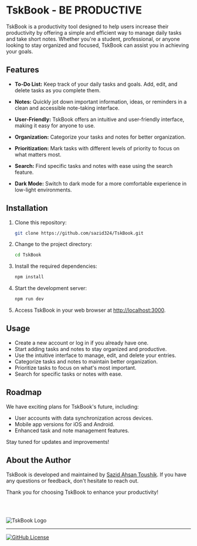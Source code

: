 # TskBook - BE PRODUCTIVE

TskBook is a productivity tool designed to help users increase their productivity by offering a simple and efficient way to manage daily tasks and take short notes. Whether you're a student, professional, or anyone looking to stay organized and focused, TskBook can assist you in achieving your goals.

## Features

- **To-Do List:** Keep track of your daily tasks and goals. Add, edit, and delete tasks as you complete them.

- **Notes:** Quickly jot down important information, ideas, or reminders in a clean and accessible note-taking interface.

- **User-Friendly:** TskBook offers an intuitive and user-friendly interface, making it easy for anyone to use.

- **Organization:** Categorize your tasks and notes for better organization.

- **Prioritization:** Mark tasks with different levels of priority to focus on what matters most.

- **Search:** Find specific tasks and notes with ease using the search feature.

- **Dark Mode:** Switch to dark mode for a more comfortable experience in low-light environments.

## Installation

1. Clone this repository:

   ```bash
   git clone https://github.com/sazid324/TskBook.git
   ```

2. Change to the project directory:

   ```bash
   cd TskBook
   ```

3. Install the required dependencies:

   ```bash
   npm install
   ```

4. Start the development server:

   ```bash
   npm run dev
   ```

5. Access TskBook in your web browser at [http://localhost:3000](http://localhost:3000).

## Usage

- Create a new account or log in if you already have one.
- Start adding tasks and notes to stay organized and productive.
- Use the intuitive interface to manage, edit, and delete your entries.
- Categorize tasks and notes to maintain better organization.
- Prioritize tasks to focus on what's most important.
- Search for specific tasks or notes with ease.

## Roadmap

We have exciting plans for TskBook's future, including:

- User accounts with data synchronization across devices.
- Mobile app versions for iOS and Android.
- Enhanced task and note management features.

Stay tuned for updates and improvements!

## About the Author

TskBook is developed and maintained by [Sazid Ahsan Toushik](https://github.com/sazid324). If you have any questions or feedback, don't hesitate to reach out.

Thank you for choosing TskBook to enhance your productivity!

<pre>


</pre>

![TskBook Logo](../tskbook/public/assets/Images/Brandings/TskBook_Light_Theme_logo.svg)

---

[![GitHub License](https://img.shields.io/github/license/sazid324/TskBook)](https://github.com/sazid324/TskBook/blob/main/LICENSE)

